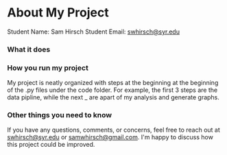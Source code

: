 # About My Project

Student Name:  Sam Hirsch
Student Email:  swhirsch@syr.edu

### What it does


### How you run my project

My project is neatly organized with steps at the beginning at the beginning of the .py files under the code folder. For example, the first 3 steps are the data pipline, while the next _ are apart of my analysis and generate graphs.


### Other things you need to know

If you have any questions, comments, or concerns, feel free to reach out at swhirsch@syr.edu or samwhirsch@gmail.com. I'm happy to discuss how this project could be improved. 